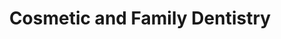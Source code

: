 ---
title: Cosmetic and Family Dentistry
client: SuperFastBusiness
image: '/assets/images/cosmetic-family-dentistry.jpg'
thumbnail: /assets/images/thumbs/cosmetic-family-dentistry.jpg
categories:
    - wordpress
---